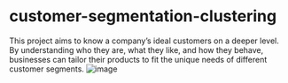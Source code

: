 # customer-segmentation-clustering

This project aims to know a company’s ideal customers on a deeper level. By understanding who they are, what they like, and how they behave, businesses can tailor their products to fit the unique needs of different customer segments.
![image](https://github.com/user-attachments/assets/1d1881fa-0a78-46fc-ade9-2c1a6071c24d)

